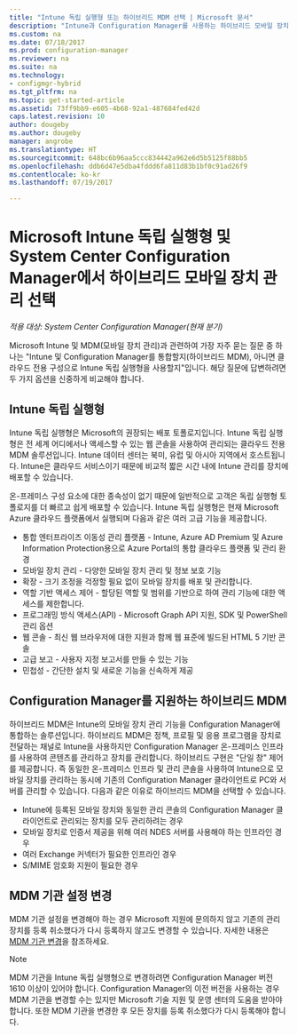 ```yaml
---
title: "Intune 독립 실행형 또는 하이브리드 MDM 선택 | Microsoft 문서"
description: "Intune과 Configuration Manager를 사용하는 하이브리드 모바일 장치 관리 배포 또는 Intune 독립 실행형 실행 중에서 선택합니다."
ms.custom: na
ms.date: 07/18/2017
ms.prod: configuration-manager
ms.reviewer: na
ms.suite: na
ms.technology:
- configmgr-hybrid
ms.tgt_pltfrm: na
ms.topic: get-started-article
ms.assetid: 73ff9bb9-e605-4b68-92a1-487684fed42d
caps.latest.revision: 10
author: dougeby
ms.author: dougeby
manager: angrobe
ms.translationtype: HT
ms.sourcegitcommit: 648bc6b96aa5ccc834442a962e6d5b5125f88bb5
ms.openlocfilehash: ddb6d47e5dba4fddd6fa811d83b1bf0c91ad26f9
ms.contentlocale: ko-kr
ms.lasthandoff: 07/19/2017

---
```

# <a name="choose-between-microsoft-intune-standalone-and-hybrid-mobile-device-management-with-system-center-configuration-manager"></a>Microsoft Intune 독립 실행형 및 System Center Configuration Manager에서 하이브리드 모바일 장치 관리 선택

*적용 대상: System Center Configuration Manager(현재 분기)*

Microsoft Intune 및 MDM(모바일 장치 관리)과 관련하여 가장 자주 묻는 질문 중 하나는 "Intune 및 Configuration Manager를 통합할지(하이브리드 MDM), 아니면 클라우드 전용 구성으로 Intune 독립 실행형을 사용할지"입니다. 해당 질문에 답변하려면 두 가지 옵션을 신중하게 비교해야 합니다.

## <a name="intune-standalone"></a>Intune 독립 실행형
Intune 독립 실행형은 Microsoft의 권장되는 배포 토폴로지입니다. Intune 독립 실행형은 전 세계 어디에서나 액세스할 수 있는 웹 콘솔을 사용하여 관리되는 클라우드 전용 MDM 솔루션입니다. Intune 데이터 센터는 북미, 유럽 및 아시아 지역에서 호스트됩니다. Intune은 클라우드 서비스이기 때문에 비교적 짧은 시간 내에 Intune 관리를 장치에 배포할 수 있습니다.

온-프레미스 구성 요소에 대한 종속성이 없기 때문에 일반적으로 고객은 독립 실행형 토폴로지를 더 빠르고 쉽게 배포할 수 있습니다. Intune 독립 실행형은 현재 Microsoft Azure 클라우드 플랫폼에서 실행되며 다음과 같은 여러 고급 기능을 제공합니다.
- 통합 엔터프라이즈 이동성 관리 플랫폼 - Intune, Azure AD Premium 및 Azure Information Protection용으로 Azure Portal의 통합 클라우드 플랫폼 및 관리 환경
- 모바일 장치 관리 - 다양한 모바일 장치 관리 및 정보 보호 기능
- 확장 - 크기 조정을 걱정할 필요 없이 모바일 장치를 배포 및 관리합니다.
- 역할 기반 액세스 제어 - 할당된 역할 및 범위를 기반으로 하여 관리 기능에 대한 액세스를 제한합니다.
- 프로그래밍 방식 액세스(API) - Microsoft Graph API 지원, SDK 및 PowerShell 관리 옵션
- 웹 콘솔 - 최신 웹 브라우저에 대한 지원과 함께 웹 표준에 빌드된 HTML 5 기반 콘솔
- 고급 보고 - 사용자 지정 보고서를 만들 수 있는 기능
- 민첩성 - 간단한 설치 및 새로운 기능을 신속하게 제공


## <a name="hybrid-mdm-with-configuration-manager"></a>Configuration Manager를 지원하는 하이브리드 MDM
하이브리드 MDM은 Intune의 모바일 장치 관리 기능을 Configuration Manager에 통합하는 솔루션입니다. 하이브리드 MDM은 정책, 프로필 및 응용 프로그램을 장치로 전달하는 채널로 Intune을 사용하지만 Configuration Manager 온-프레미스 인프라를 사용하여 콘텐츠를 관리하고 장치를 관리합니다. 하이브리드 구현은 "단일 창" 제어를 제공합니다.  즉 동일한 온-프레미스 인프라 및 관리 콘솔을 사용하여 Intune으로 모바일 장치를 관리하는 동시에 기존의 Configuration Manager 클라이언트로 PC와 서버를 관리할 수 있습니다. 다음과 같은 이유로 하이브리드 MDM을 선택할 수 있습니다.  
- Intune에 등록된 모바일 장치와 동일한 관리 콘솔의 Configuration Manager 클라이언트로 관리되는 장치를 모두 관리하려는 경우
- 모바일 장치로 인증서 제공을 위해 여러 NDES 서버를 사용해야 하는 인프라인 경우
- 여러 Exchange 커넥터가 필요한 인프라인 경우
- S/MIME 암호화 지원이 필요한 경우


## <a name="changing-the-mdm-authority-setting"></a>MDM 기관 설정 변경
MDM 기관 설정을 변경해야 하는 경우 Microsoft 지원에 문의하지 않고 기존의 관리 장치를 등록 취소했다가 다시 등록하지 않고도 변경할 수 있습니다. 자세한 내용은 [MDM 기관 변경](/sccm/mdm/deploy-use/change-mdm-authority.md)을 참조하세요.

> [!NOTE]    
> MDM 기관을 Intune 독립 실행형으로 변경하려면 Configuration Manager 버전 1610 이상이 있어야 합니다. Configuration Manager의 이전 버전을 사용하는 경우 MDM 기관을 변경할 수는 있지만 Microsoft 기술 지원 및 운영 센터의 도움을 받아야 합니다. 또한 MDM 기관을 변경한 후 모든 장치를 등록 취소했다가 다시 등록해야 합니다.  


